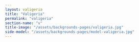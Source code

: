 ```yaml
---
layout: valigeria
title: "Valigeria"
permalink: "valigeria"
section-name: "v"
title-image: "/assets/backgrounds-pages/valigeria.jpg"
side-model: "/assets/backgrounds-pages/model-valigeria.jpg"
---
```

